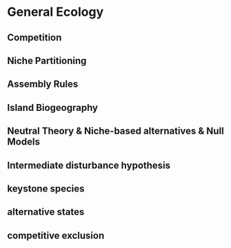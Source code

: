 # General Ecology

## Competition

## Niche Partitioning&#x20;

## Assembly Rules

## Island Biogeography&#x20;

## Neutral Theory & Niche-based alternatives & Null Models&#x20;

## Intermediate disturbance hypothesis

## keystone species&#x20;

## alternative states

## competitive exclusion





